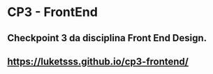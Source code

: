 # CP3 - FrontEnd
## Checkpoint 3 da disciplina Front End Design. <br>
## https://luketsss.github.io/cp3-frontend/
